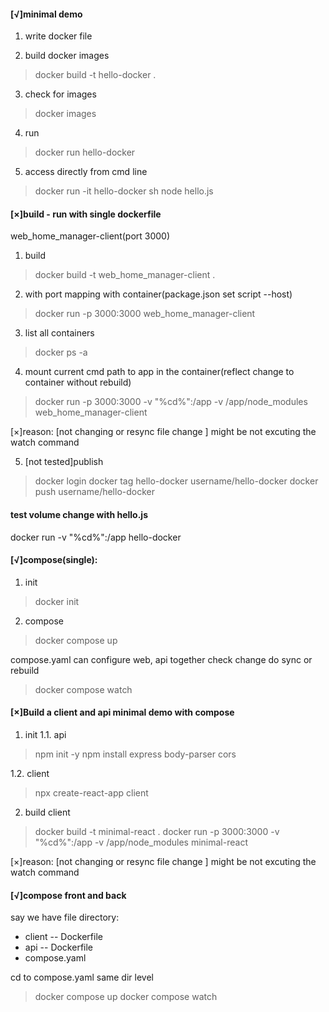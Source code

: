 #### [√]minimal demo
1. write docker file

2. build docker images
> docker build -t hello-docker .

3. check for images
> docker images

4. run
> docker run hello-docker

5. access directly from cmd line
> docker run -it hello-docker sh
> node hello.js

#### [×]build - run with single dockerfile
web_home_manager-client(port 3000)
1. build
> docker build -t web_home_manager-client .

2. with port mapping with container(package.json set script --host)
> docker run -p 3000:3000 web_home_manager-client

3. list all containers
> docker ps -a

4. mount current cmd path to app in the container(reflect change to container without rebuild)
> docker run -p 3000:3000 -v "%cd%":/app -v /app/node_modules web_home_manager-client

[×]reason:
[not changing or resync file change ]
might be not excuting the watch command

5. [not tested]publish
> docker login
> docker tag hello-docker username/hello-docker
> docker push username/hello-docker

#### test volume change with hello.js
docker run -v "%cd%":/app hello-docker

#### [√]compose(single):
1. init
> docker init

2. compose 
> docker compose up

compose.yaml can configure web, api together
check change do sync or rebuild
> docker compose watch

#### [×]Build a client and api minimal demo with compose
1. init
1.1. api
> npm init -y
> npm install express body-parser cors

1.2. client
> npx create-react-app client

2. build client
> docker build -t minimal-react .
> docker run -p 3000:3000 -v "%cd%":/app -v /app/node_modules minimal-react

[×]reason:
[not changing or resync file change ]
might be not excuting the watch command

#### [√]compose front and back
say we have file directory:
- client
-- Dockerfile
- api
-- Dockerfile
- compose.yaml

cd to compose.yaml same dir level
> docker compose up
> docker compose watch